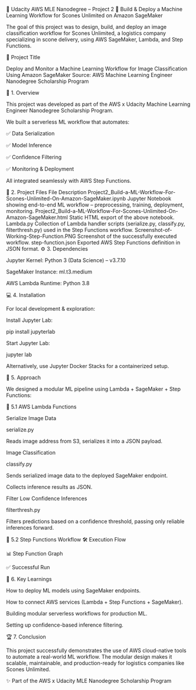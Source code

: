 🍪 Udacity AWS MLE Nanodegree – Project 2
🚀 Build & Deploy a Machine Learning Workflow for Scones Unlimited on Amazon SageMaker

The goal of this project was to design, build, and deploy an image classification workflow for Scones Unlimited, a logistics company specializing in scone delivery, using AWS SageMaker, Lambda, and Step Functions.

📌 Project Title

Deploy and Monitor a Machine Learning Workflow for Image Classification Using Amazon SageMaker
Source: AWS Machine Learning Engineer Nanodegree Scholarship Program

📝 1. Overview

This project was developed as part of the AWS x Udacity Machine Learning Engineer Nanodegree Scholarship Program.

We built a serverless ML workflow that automates:

✅ Data Serialization

✅ Model Inference

✅ Confidence Filtering

✅ Monitoring & Deployment

All integrated seamlessly with AWS Step Functions.

📂 2. Project Files
File	Description
Project2_Build-a-ML-Workflow-For-Scones-Unlimited-On-Amazon-SageMaker.ipynb	Jupyter Notebook showing end-to-end ML workflow – preprocessing, training, deployment, monitoring.
Project2_Build-a-ML-Workflow-For-Scones-Unlimited-On-Amazon-SageMaker.html	Static HTML export of the above notebook.
Lambda.py	Collection of Lambda handler scripts (serialize.py, classify.py, filterthresh.py) used in the Step Functions workflow.
Screenshot-of-Working-Step-Function.PNG	Screenshot of the successfully executed workflow.
step-function.json	Exported AWS Step Functions definition in JSON format.
⚙️ 3. Dependencies

Jupyter Kernel: Python 3 (Data Science) – v3.7.10

SageMaker Instance: ml.t3.medium

AWS Lambda Runtime: Python 3.8

💻 4. Installation

For local development & exploration:

Install Jupyter Lab:

pip install jupyterlab


Start Jupyter Lab:

jupyter lab


Alternatively, use Jupyter Docker Stacks
 for a containerized setup.

🔎 5. Approach

We designed a modular ML pipeline using Lambda + SageMaker + Step Functions:

🔹 5.1 AWS Lambda Functions

Serialize Image Data

serialize.py

Reads image address from S3, serializes it into a JSON payload.

Image Classification

classify.py

Sends serialized image data to the deployed SageMaker endpoint.

Collects inference results as JSON.

Filter Low Confidence Inferences

filterthresh.py

Filters predictions based on a confidence threshold, passing only reliable inferences forward.

🔹 5.2 Step Functions Workflow
🛠 Execution Flow

📊 Step Function Graph

✅ Successful Run

🎯 6. Key Learnings

How to deploy ML models using SageMaker endpoints.

How to connect AWS services (Lambda + Step Functions + SageMaker).

Building modular serverless workflows for production ML.

Setting up confidence-based inference filtering.

🏆 7. Conclusion

This project successfully demonstrates the use of AWS cloud-native tools to automate a real-world ML workflow. The modular design makes it scalable, maintainable, and production-ready for logistics companies like Scones Unlimited.

✨ Part of the AWS x Udacity MLE Nanodegree Scholarship Program
